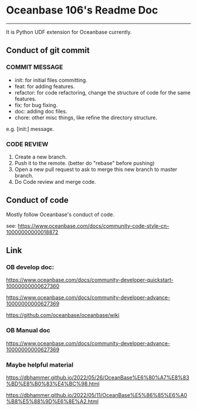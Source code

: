 # Oceanbase 106's Readme Doc

----
It is Python UDF extension for Oceanbase currently.
## Conduct of git commit
### COMMIT MESSAGE
* init: for initial files committing.
* feat: for adding features.
* refactor: for code refactoring, change the structure of code for the same features.
* fix: for bug fixing.
* doc: adding doc files.
* chore: other misc things, like refine the directory structure.

e.g. [init:] message.

### CODE REVIEW
1. Create a new branch.
2. Push it to the remote. (better do "rebase" before pushing)
3. Open a new pull request to ask to merge this new branch to master branch.
4. Do Code review and merge code.

## Conduct of code
Mostly follow Oceanbase's conduct of code.

see: https://www.oceanbase.com/docs/community-code-style-cn-10000000000018872

## Link
### OB develop doc:
https://www.oceanbase.com/docs/community-developer-quickstart-10000000000627360

https://www.oceanbase.com/docs/community-developer-advance-10000000000627369

https://github.com/oceanbase/oceanbase/wiki
### OB Manual doc
https://www.oceanbase.com/docs/community-developer-advance-10000000000627369
### Maybe helpful material
https://dbhammer.github.io/2022/05/26/OceanBase%E6%80%A7%E8%83%BD%E8%B0%83%E4%BC%98.html

https://dbhammer.github.io/2022/05/11/OceanBase%E5%86%85%E6%A0%B8%E5%88%9D%E6%8E%A2.html
